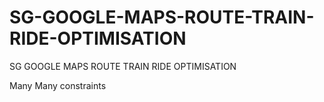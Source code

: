 # SG-GOOGLE-MAPS-ROUTE-TRAIN-RIDE-OPTIMISATION
SG GOOGLE MAPS ROUTE TRAIN RIDE OPTIMISATION

Many Many constraints

